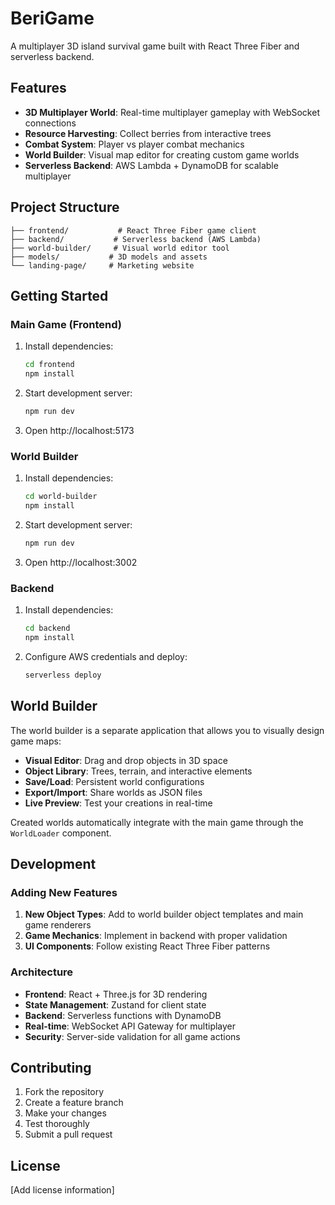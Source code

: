 # BeriGame

A multiplayer 3D island survival game built with React Three Fiber and serverless backend.

## Features

- **3D Multiplayer World**: Real-time multiplayer gameplay with WebSocket connections
- **Resource Harvesting**: Collect berries from interactive trees
- **Combat System**: Player vs player combat mechanics
- **World Builder**: Visual map editor for creating custom game worlds
- **Serverless Backend**: AWS Lambda + DynamoDB for scalable multiplayer

## Project Structure

```
├── frontend/           # React Three Fiber game client
├── backend/           # Serverless backend (AWS Lambda)
├── world-builder/     # Visual world editor tool
├── models/           # 3D models and assets
└── landing-page/     # Marketing website
```

## Getting Started

### Main Game (Frontend)

1. Install dependencies:
   ```bash
   cd frontend
   npm install
   ```

2. Start development server:
   ```bash
   npm run dev
   ```

3. Open http://localhost:5173

### World Builder

1. Install dependencies:
   ```bash
   cd world-builder
   npm install
   ```

2. Start development server:
   ```bash
   npm run dev
   ```

3. Open http://localhost:3002

### Backend

1. Install dependencies:
   ```bash
   cd backend
   npm install
   ```

2. Configure AWS credentials and deploy:
   ```bash
   serverless deploy
   ```

## World Builder

The world builder is a separate application that allows you to visually design game maps:

- **Visual Editor**: Drag and drop objects in 3D space
- **Object Library**: Trees, terrain, and interactive elements
- **Save/Load**: Persistent world configurations
- **Export/Import**: Share worlds as JSON files
- **Live Preview**: Test your creations in real-time

Created worlds automatically integrate with the main game through the `WorldLoader` component.

## Development

### Adding New Features

1. **New Object Types**: Add to world builder object templates and main game renderers
2. **Game Mechanics**: Implement in backend with proper validation
3. **UI Components**: Follow existing React Three Fiber patterns

### Architecture

- **Frontend**: React + Three.js for 3D rendering
- **State Management**: Zustand for client state
- **Backend**: Serverless functions with DynamoDB
- **Real-time**: WebSocket API Gateway for multiplayer
- **Security**: Server-side validation for all game actions

## Contributing

1. Fork the repository
2. Create a feature branch
3. Make your changes
4. Test thoroughly
5. Submit a pull request

## License

[Add license information]